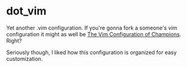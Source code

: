 dot_vim
=======

Yet another .vim configuration. If you're gonna fork a someone's vim configuration it might as
well be [The Vim Configuration of Champions](https://github.com/mutewinter/dot_vim). Right?

Seriously though, I liked how this configuration is organized for easy customization.
